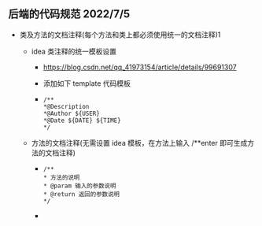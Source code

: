 ## 后端的代码规范 2022/7/5

* 类及方法的文档注释(每个方法和类上都必须使用统一的文档注释)1

  * idea 类注释的统一模板设置

    * https://blog.csdn.net/qq_41973154/article/details/99691307

    * 添加如下 template 代码模板
  
    * ```
      /**
      *@Description 
      *@Author ${USER}
      *@Date ${DATE} ${TIME}
      */
      ```

  * 方法的文档注释(无需设置 idea 模板，在方法上输入 /**enter 即可生成方法的文档注释)
  
    * ```
      /**
      * 方法的说明
      * @param 输入的参数说明
      * @return 返回的参数说明
      */
      ```
    *

      

  
  
  
